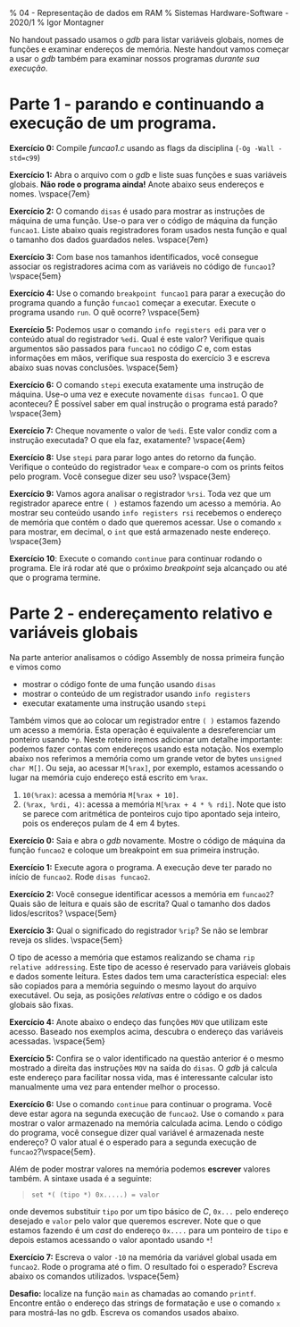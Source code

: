 % 04 - Representação de dados em RAM
% Sistemas Hardware-Software - 2020/1
% Igor Montagner

No handout passado usamos o *gdb* para listar variáveis globais, nomes de funções e examinar endereços de memória. Neste handout vamos começar a usar o *gdb* também para examinar nossos programas *durante sua execução*. 

# Parte 1 - parando e continuando a execução de um programa.   

**Exercício 0:** Compile *funcao1.c* usando as flags da disciplina (`-Og -Wall -std=c99`)

**Exercício 1:** Abra o arquivo com o *gdb* e liste suas funções e suas variáveis globais. **Não rode o programa ainda!** Anote abaixo seus endereços e nomes.  \vspace{7em}

**Exercício 2:** O comando `disas` é usado para mostrar as instruções de máquina de uma função. Use-o para ver o código de máquina da função `funcao1`. Liste abaixo quais registradores foram usados nesta função e qual o tamanho dos dados guardados neles.  \vspace{7em}

**Exercício 3:** Com base nos tamanhos identificados, você consegue associar os registradores acima com as variáveis no código de `funcao1`? \vspace{5em}

**Exercício 4:** Use o comando `breakpoint funcao1` para parar a execução do programa quando a função `funcao1` começar a executar. Execute o programa usando `run`. O quê ocorre? \vspace{5em}

**Exercício 5:** Podemos usar o comando `info registers edi` para ver o conteúdo atual do registrador `%edi`. Qual é este valor? Verifique quais argumentos são passados para `funcao1` no código *C* e, com estas informações em mãos, verifique sua resposta do exercício 3 e escreva abaixo suas novas conclusões. \vspace{5em}

**Exercício 6:** O comando `stepi` executa exatamente uma instrução de máquina. Use-o uma vez e execute novamente `disas funcao1`. O que aconteceu? É possível saber em qual instrução o programa está parado? \vspace{3em}

**Exercício 7:** Cheque novamente o valor de `%edi`. Este valor condiz com a instrução executada? O que ela faz, exatamente? \vspace{4em}

**Exercício 8:** Use `stepi` para parar logo antes do retorno da função. Verifique o conteúdo do registrador `%eax` e compare-o com os prints feitos pelo program. Você consegue dizer seu uso? \vspace{3em}

**Exercício 9:** Vamos agora analisar o registrador `%rsi`. Toda vez que um registrador aparece entre `( )` estamos fazendo um acesso a memória. Ao mostrar seu conteúdo usando `info registers rsi` recebemos o endereço de memória que contém o dado que queremos acessar. Use o comando `x` para mostrar, em decimal, o `int` que está armazenado neste endereço. \vspace{3em}

**Exercício 10**: Execute o comando `continue` para continuar rodando o programa. Ele irá rodar até que o próximo *breakpoint* seja alcançado ou até que o programa termine. 

# Parte 2 - endereçamento relativo e variáveis globais

Na parte anterior analisamos o código Assembly de nossa primeira função e vimos como 

* mostrar o código fonte de uma função usando `disas`
* mostrar o conteúdo de um registrador usando `info registers`
* executar exatamente uma instrução usando `stepi`

Também vimos que ao colocar um registrador entre `( )` estamos fazendo um acesso a memória. Esta operação é equivalente a desreferenciar um ponteiro usando `*p`. Neste roteiro iremos adicionar um detalhe importante: podemos fazer contas com endereços usando esta notação. Nos exemplo abaixo nos referimos a memória como um grande vetor de bytes `unsigned char M[]`. Ou seja, ao acessar `M[%rax]`, por exemplo, estamos acessando o lugar na memória cujo endereço está escrito em `%rax`. 

1. `10(%rax)`: acessa a memória `M[%rax + 10]`.
1. `(%rax, %rdi, 4)`: acessa a memória `M[%rax + 4 * % rdi]`. Note que isto se parece com aritmética de ponteiros cujo tipo apontado seja inteiro, pois os endereços pulam de 4 em 4 bytes.

**Exercício 0:** Saia e abra o *gdb* novamente. Mostre o código de máquina da função `funcao2` e coloque um breakpoint em sua primeira instrução.

**Exercício 1:** Execute agora o programa. A execução deve ter parado no início de `funcao2`. Rode `disas funcao2`.

**Exercício 2:** Você consegue identificar acessos a memória em `funcao2`? Quais são de leitura e quais são de escrita? Qual o tamanho dos dados lidos/escritos? \vspace{5em}

**Exercício 3:** Qual o significado do registrador `%rip`? Se não se lembrar reveja os slides. \vspace{5em}

O tipo de acesso a memória que estamos realizando se chama `rip relative addressing`. Este tipo de acesso é reservado para variáveis globais e dados somente leitura. Estes dados tem uma característica especial: eles são copiados para a memória seguindo o mesmo layout do arquivo executável. Ou seja, as posições *relativas* entre o código e os dados globais são fixas. 

**Exercício 4:** Anote abaixo o endeço das funções `MOV` que utilizam este acesso. Baseado nos exemplos acima, descubra o endereço das variáveis acessadas. \vspace{5em}

**Exercício 5:** Confira se o valor identificado na questão anterior é o mesmo mostrado a direita das instruções `MOV` na saída do `disas`. O *gdb* já calcula este endereço para facilitar nossa vida, mas é interessante calcular isto manualmente uma vez para entender melhor o processo. 

**Exercício 6:** Use o comando `continue` para continuar o programa. Você deve estar agora na segunda execução de `funcao2`. Use o comando `x` para mostrar o valor armazenado na memória calculada acima. Lendo o código do programa, você consegue dizer qual variável é armazenada neste endereço? O valor atual é o esperado para a segunda execução de `funcao2`?\vspace{5em}.


Além de poder mostrar valores na memória podemos **escrever** valores também. A sintaxe usada é a seguinte:

> `set *( (tipo *) 0x.....) = valor`

onde devemos substituir `tipo` por um tipo básico de *C*, `0x...` pelo endereço desejado e `valor` pelo valor que queremos escrever. Note que o que estamos fazendo é um *cast* do endereço `0x....` para um ponteiro de `tipo` e depois estamos acessando o valor apontado usando `*`!

**Exercício 7:** Escreva o valor `-10` na memória da variável global usada em `funcao2`. Rode o programa até o fim. O resultado foi o esperado? Escreva abaixo os comandos utilizados. \vspace{5em}

**Desafio:** localize na função `main` as chamadas ao comando `printf`. Encontre então o endereço das strings de formatação e use o comando `x` para mostrá-las no gdb. Escreva os comandos usados abaixo. 

